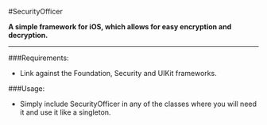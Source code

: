 #SecurityOfficer

<strong>A simple framework for iOS, which allows for easy encryption and decryption.</strong>

***

###Requirements:

* Link against the Foundation, Security and UIKit frameworks. 

###Usage:

* Simply include SecurityOfficer in any of the classes where you will need it and use it like a singleton. 
